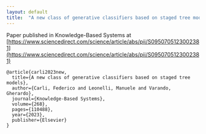 ```yaml
---
layout: default
title:  "A new class of generative classifiers based on staged tree models published in Knowledge-Based Systems"
---
```



Paper published in Knowledge-Based Systems at [https://www.sciencedirect.com/science/article/abs/pii/S0950705123002381](https://www.sciencedirect.com/science/article/abs/pii/S0950705123002381)


```
@article{carli2023new,
  title={A new class of generative classifiers based on staged tree models},
  author={Carli, Federico and Leonelli, Manuele and Varando, Gherardo},
  journal={Knowledge-Based Systems},
  volume={268},
  pages={110488},
  year={2023},
  publisher={Elsevier}
}
```

